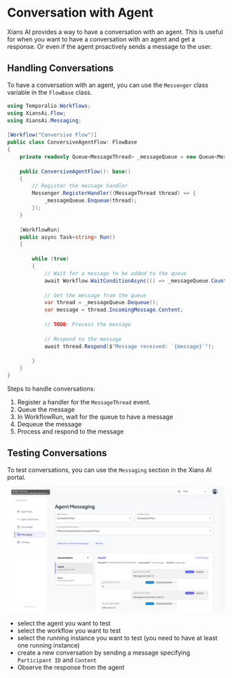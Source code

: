 # Conversation with Agent

Xians AI provides a way to have a conversation with an agent. This is useful for when you want to have a conversation with an agent and get a response. Or even if the agent proactively sends a message to the user.

## Handling Conversations

To have a conversation with an agent, you can use the `Messenger` class variable in the `FlowBase` class.

```csharp
using Temporalio.Workflows;
using XiansAi.Flow;
using XiansAi.Messaging;

[Workflow("Conversive Flow")]
public class ConversiveAgentFlow: FlowBase
{
    private readonly Queue<MessageThread> _messageQueue = new Queue<MessageThread>();

    public ConversiveAgentFlow(): base()
    {
        // Register the message handler
        Messenger.RegisterHandler((MessageThread thread) => {
            _messageQueue.Enqueue(thread);
        });
    }

    [WorkflowRun]
    public async Task<string> Run()
    {

        while (true)
        {
            // Wait for a message to be added to the queue
            await Workflow.WaitConditionAsync(() => _messageQueue.Count > 0);

            // Get the message from the queue
            var thread = _messageQueue.Dequeue();
            var message = thread.IncomingMessage.Content;

            // TODO: Process the message

            // Respond to the message
            await thread.Respond($"Message received: `{message}`");

        }
    }
}

```

Steps to handle conversations:

1. Register a handler for the `MessageThread` event.
2. Queue the message
3. In WorkflowRun, wait for the queue to have a message
4. Dequeue the message
5. Process and respond to the message

## Testing Conversations

To test conversations, you can use the `Messaging` section in the Xians AI portal.

![Messaging](../images/messaging.png)

- select the agent you want to test
- select the workflow you want to test
- select the running instance you want to test (you need to have at least one running instance)
- create a new conversation by sending a message specifying `Participant ID` and `Content`
- Observe the response from the agent
